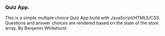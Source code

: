 ### Quiz App. 
This is a simple multiple choice Quiz App build with JavaScript/HTML5/CSS. Questions and answer choices 
are rendered based on the state of the store array. 
By Benjamin Whitehurst 